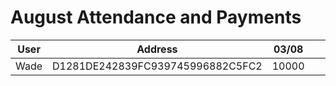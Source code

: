 # August Attendance and Payments 



| User | Address | 03/08 | | |
| -------- | -------- | -------- |------|------|
| Wade | D1281DE242839FC939745996882C5FC2 | 10000 | | |
